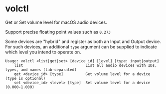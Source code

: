 # volctl

Get or Set volume level for macOS audio devices.

Support precise floating point values such as `0.273`

Some devices are "hybrid" and register as both an Input and Output device. For such devices, an additional `type` argument can be supplied to indicate which level you intend to operate on.

```
Usage: volctl <list|get|set> [device_id] [level] [type: input|output]
    list                            List all audio devices with IDs, types, and names (tab-separated)
    get <device_id> [type]          Get volume level for a device (type is optional)
    set <device_id> <level> [type]  Set volume level for a device (0.000-1.000)
```
